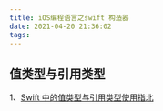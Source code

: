 ```yaml
---
title: iOS编程语言之swift 构造器
date: 2021-04-20 21:36:02
tags:  
---
```

## 值类型与引用类型

1、[Swift 中的值类型与引用类型使用指北](https://juejin.cn/post/6844903550653480968#heading-17)
